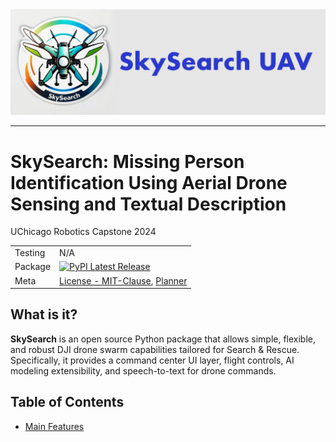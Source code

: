 <picture align="left">
  <source media="(prefers-color-scheme: dark)" srcset="https://github.com/DonutsDuncan/SkySearch_UAV/blob/main/Media/Images/SkySearch%20Logos/SkySearchLogo3.png">
  <img alt="SkySearch Logo" src="https://github.com/DonutsDuncan/SkySearch_UAV/blob/main/Media/Images/SkySearch%20Logos/SkySearchLogo3.png">
</picture>

-------------
# SkySearch: Missing Person Identification Using Aerial Drone Sensing and Textual Description
UChicago Robotics Capstone 2024

| | |
| --- | --- |
| Testing | N/A |
| Package | [![PyPI Latest Release](https://img.shields.io/pypi/v/pandas.svg)](https://pypi.org)|
| Meta | [License - MIT-Clause](https://github.com/DonutsDuncan/SkySearch_UAV/blob/main/LICENSE), [Planner](https://tasks.office.com/uchicagoedu.onmicrosoft.com/en-US/Home/Planner/#/plantaskboard?groupId=628cb9c8-9d50-4637-bf24-97c6dc69dcd0&planId=NsaYBJB_O0yTWmSdtJf0t2QAHnMA) |


## What is it?

**SkySearch** is an open source Python package that allows simple, flexible, and robust DJI drone swarm capabilities tailored for Search & Rescue. Specifically, it provides a command center UI layer, flight controls, AI modeling extensibility, and speech-to-text for drone commands.

## Table of Contents

- [Main Features](#main-features)
